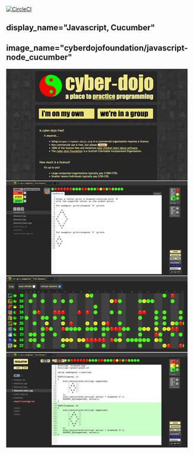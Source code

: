 
[![CircleCI](https://circleci.com/gh/cyber-dojo-languages/javascript-cucumber.svg?style=svg)](https://circleci.com/gh/cyber-dojo-languages/javascript-cucumber)

## display_name="Javascript, Cucumber"
## image_name="cyberdojofoundation/javascript-node_cucumber"

![cyber-dojo.org home page](https://github.com/cyber-dojo/cyber-dojo/blob/master/shared/home_page_snapshot.png)
